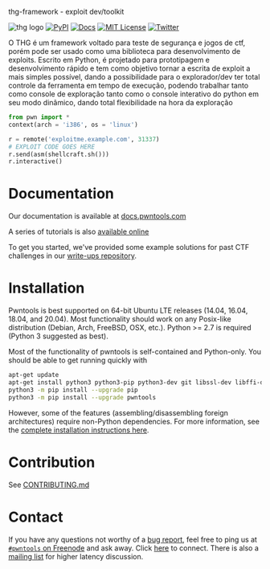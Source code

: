  thg-framework - exploit dev/toolkit

![thg logo](https://github.com/darkcode357/thg-framework/raw/master/logo.png?raw=true)
[![PyPI](https://img.shields.io/pypi/v/thg-framework?color=thg-framework&label=thg-framework&logo=thg-framework&logoColor=thg-framework)](https://pypi.python.org/pypi/pwntools/)
[![Docs](https://readthedocs.org/projects/pwntools/badge/?version=stable)](criar_site_documentação)
[![MIT License](https://img.shields.io/badge/license-MIT-blue.svg?style=flat)](http://choosealicense.com/licenses/mit/)
[![Twitter](https://img.shields.io/twitter/follow/DarkcodeHacking)](http://twitter.com/DarkcodeHacking)

O THG é um framework voltado para teste de segurança e jogos de  ctf, porém pode ser usado como uma biblioteca para desenvolvimento de exploits.
Escrito em Python, é projetado para prototipagem e desenvolvimento rápido e tem como objetivo tornar a escrita de exploit a mais simples possível,
dando a possibilidade para o explorador/dev ter total controle da ferramenta em tempo de execução, podendo trabalhar tanto como console de exploração tanto como o console
interativo do python em seu modo dinâmico, dando total flexibilidade na hora da exploração

```python
from pwn import *
context(arch = 'i386', os = 'linux')

r = remote('exploitme.example.com', 31337)
# EXPLOIT CODE GOES HERE
r.send(asm(shellcraft.sh()))
r.interactive()
```

# Documentation

Our documentation is available at [docs.pwntools.com](https://docs.pwntools.com/)

A series of tutorials is also [available online](https://github.com/Gallopsled/pwntools-tutorial#readme)

To get you started, we've provided some example solutions for past CTF challenges in our [write-ups repository](https://github.com/Gallopsled/pwntools-write-ups).

# Installation

Pwntools is best supported on 64-bit Ubuntu LTE releases (14.04, 16.04, 18.04, and 20.04).  Most functionality should work on any Posix-like distribution (Debian, Arch, FreeBSD, OSX, etc.).  Python >= 2.7 is required (Python 3 suggested as best).

Most of the functionality of pwntools is self-contained and Python-only.  You should be able to get running quickly with

```sh
apt-get update
apt-get install python3 python3-pip python3-dev git libssl-dev libffi-dev build-essential
python3 -m pip install --upgrade pip
python3 -m pip install --upgrade pwntools
```

However, some of the features (assembling/disassembling foreign architectures) require non-Python dependencies.  For more information, see the [complete installation instructions here](https://docs.pwntools.com/en/stable/install.html).


# Contribution

See [CONTRIBUTING.md](CONTRIBUTING.md)

# Contact
If you have any questions not worthy of a [bug report](https://github.com/Gallopsled/pwntools/issues), feel free to ping us
at [`#pwntools` on Freenode](irc://irc.freenode.net/pwntools) and ask away.
Click [here](https://kiwiirc.com/client/irc.freenode.net/pwntools) to connect.
There is also a [mailing list](https://groups.google.com/forum/#!forum/pwntools-users) for higher latency discussion.
